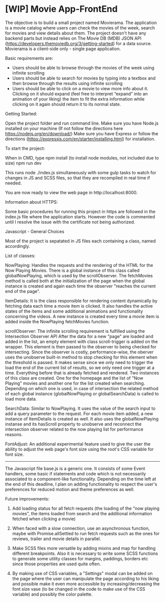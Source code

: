 # [WIP] Movie App-FrontEnd 

The objective is to build a small project named Movierama. The application is a movie catalog where users can check the movies of the week, search for movies and view details about them. The project doesn't have any backend parts but instead relies on The Movie DB (MDB) JSON API (https://developers.themoviedb.org/3/getting-started) for a data source. Movierama is a client-side only - single page application.

Basic requirements are:
- Users should be able to browse through the movies of the week using infinite scrolling
- Users should be able to search for movies by typing into a textbox and then browse
through the results using infinite scrolling
- Users should be able to click on a movie to view more info about it. Clicking on it should
expand (feel free to interpret “expand” into an animation of your liking) the item to fit the
extra information while clicking on it again should return it to its normal state.

Getting Started:

Open the project folder and run command line.
Make sure you have Node.js installed on your machine (If not follow the directions here https://nodejs.org/en/download/)
Make sure you have Express or follow the directions (https://expressjs.com/en/starter/installing.html) for installation. 

To start the project: 

When in CMD, type
    npm install (to install node modules, not included due to size)
    npm run dev 

This runs node ./index.js simultaneously with some gulp tasks to watch for changes in JS and SCSS files, so that they are recompiled in real time if needed. 

You are now ready to view the web page in http://localhost:8000.

Information about HTTPS:

Some basic procedures for running this project in https are followed in the index.js file where the application starts. However the code is commented until I resolve the issue with the certificate not being authorized.

Javascript - General Choices

Most of the project is sepatated in JS files each containing a class, named accordingly. 

List of classes:

NowPlaying: Handles the requests and the rendering of the HTML for the Now Playing Movies. There is a global instance of this class called globalNowPlaying, which is used by the scrollObserver. The fetchMovies method is called both at the initialization of the page when the global instance is created and again each time the observer "reaches the current end of the page".

ItemDetails: It is the class responsible for rendering content dynamically by fetching data each time a movie item is clicked. It also handles the active states of the items and some additional animations and functionality concerning the videos. A new instance is created every time a movie item is added inside the NowPlaying fetchMovies function.

scrollObserver: The infinite scrolling requirement is fulfilled using the Intersection Observer API 
After the data for a new "page" are loaded and added in the list, an empty element with class scroll-trigger is added on the wrapper.
This element is then passed to the observer to being checked for intersecting. Since the observer is costly, performance-wise, the oberver uses the unobserve built-in method to stop checking for this element when the threshold is passed. It makes sense since we only need to trigger the load the end of the current list of results, so we only need one trigger at a time. Everything before that is already fetched and rendered. Two instances of this class are created. One for the homepage and the list of "Now Playing" movies and another one for the list created when searching. Depending on which one is used, in case of intersection the related method of each global instance (globalNowPlaying or globalSearchData) is called to load more data. 

SearchData: Similar to NowPlaying. It uses the value of the search input to add a query parameter to the request. For each movie item added, a new instance of ItemDetails is created as well. It also uses the globalNowPlaying instanse and its hasScroll property to unobserve and reconnect the intersection observer related to the now playing list for performance reasons.

FontAdjust: An additional experimental feature used to give the user the ability to adjust the web page's font size using the root's CSS variable for font size. 

----------------------------------------

The Javascript file base.js is a generic one. It consists of some Event handlers, some basic if statements and code which is not necessarily associated to a component-like functionality. Depending on the time left at the end of this deadline, I plan on adding functionality to respect the user's preferences for reduced motion and theme preferences as well. 

Future improvements:

1. Add loading status for all fetch requests (the loading of the "now playing movies", the items loaded from search and the additional information fetched when clicking a movie)

2. When faced with a slow connection, use an asynchronous function, maybe with Promise.allSettled to run fetch requests such as the ones for reviews, trailer and movie details in parallel.

3. Make SCSS files more versatile by adding mixins and map for handling different breakpoints. Also it is necessary to write some SCSS functions to generate some utility classes for margins, paddings, borders etc since those properties are used quite often. 

4. By making use of CSS variables, a "Settings" modal can be added on the page where the user can manipulate the page according to his liking and possible make it even more accessible by increasing/decreasing the font size vase (to be changed in the code to make use of the CSS variable) and possibly the color palette.

